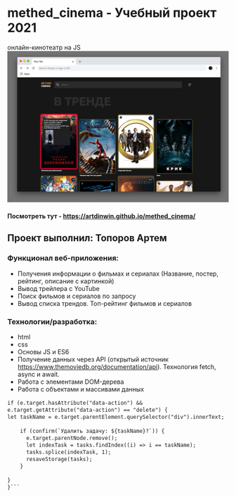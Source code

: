 # methed_cinema - Учебный проект 2021
онлайн-кинотеатр на JS
![Preview](https://github.com/ArtDinWin/methed_cinema/blob/master/img/preview.jpg)
#### Посмотреть тут - https://artdinwin.github.io/methed_cinema/

## Проект выполнил: Топоров Артем

### Функционал веб-приложения:
- Получения информации о фильмах и сериалах (Название, постер, рейтинг, описание с картинкой)
- Вывод трейлера с YouTube
- Поиск фильмов и сериалов по запросу
- Вывод списка трендов. Топ-рейтинг фильмов и сериалов

### Технологии/разработка:
- html
- css
- Основы JS и ES6
- Получение данных через API (открытый источник https://www.themoviedb.org/documentation/api). Технология fetch, async и await. 
- Работа с элементами DOM-дерева
- Работа с объектами и массивами данных


```function removeTask(e) {
if (e.target.hasAttribute("data-action") && e.target.getAttribute("data-action") == "delete") {
let taskName = e.target.parentElement.querySelector("div").innerText;

    if (confirm(`Удалить задачу: ${taskName}?`)) {
      e.target.parentNode.remove();
      let indexTask = tasks.findIndex((i) => i == taskName);
      tasks.splice(indexTask, 1);
      resaveStorage(tasks);
    }

}
}```

